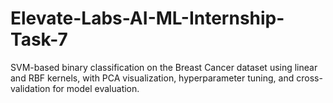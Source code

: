 # Elevate-Labs-AI-ML-Internship-Task-7
SVM-based binary classification on the Breast Cancer dataset using linear and RBF kernels, with PCA visualization, hyperparameter tuning, and cross-validation for model evaluation.
